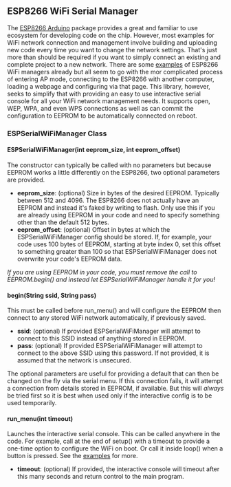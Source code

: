 ## ESP8266 WiFi Serial Manager

The [ESP8266 Arduino](https://github.com/esp8266/Arduino) package provides a great and familiar to use ecosystem for developing code on the chip. However, most examples for WiFi network connection and management involve building and uploading new code every time you want to change the network settings. That's just more than should be required if you want to simply connect an existing and complete project to a new network. There are some [examples](https://github.com/tzapu/WiFiManager) of ESP8266 WiFi managers already but all seem to go with the mor complicated process of entering AP mode, connecting to the ESP8266 with another computer, loading a webpage and configuring via that page. This library, however, seeks to simplify that with providing an easy to use interactive serial console for all your WiFi network management needs. It supports open, WEP, WPA, and even WPS connections as well as can commit the configuration to EEPROM to be automatically connected on reboot.

### ESPSerialWiFiManager Class

#### ESPSerialWiFiManager(int eeprom_size, int eeprom_offset)

The constructor can typically be called with no parameters but because EEPROM works a little differently on the ESP8266, two optional parameters are provided.

- **eeprom_size**: (optional) Size in bytes of the desired EEPROM. Typically between 512 and 4096. The ESP8266 does not actually have an EEPROM and instead it's faked by writing to flash. Only use this if you are already using EEPROM in your code and need to specify something other than the default 512 bytes.
- **eeprom_offset**: (optional) Offset in bytes at which the ESPSerialWiFiManager config should be stored. If, for example, your code uses 100 bytes of EEPROM, starting at byte index 0, set this offset to something greater than 100 so that ESPSerialWiFiManager does not overwrite your code's EEPROM data.

*If you are using EEPROM in your code, you must remove the call to EEPROM.begin() and instead let ESPSerialWiFiManager handle it for you!*

#### begin(String ssid, String pass)

This must be called before run_menu() and will configure the EEPROM then connect to any stored WiFi network automatically, if previously saved.

- **ssid**: (optional) If provided ESPSerialWiFiManager will attempt to connect to this SSID instead of anything stored in EEPROM. 
- **pass**: (optional) If provided ESPSerialWiFiManager will attempt to connect to the above SSID using this password. If not provided, it is assumed that the network is unsecured. 

The optional parameters are useful for providing a default that can then be changed on the fly via the serial menu. If this connection fails, it will attempt a connection from details stored in EEPROM, if available. But this will *always* be tried first so it is best when used only if the interactive config is to be used temporarily. 

#### run_menu(int timeout)

Launches the interactive serial console. This can be called anywhere in the code. For example, call at the end of setup() with a timeout to provide a one-time option to configure the WiFi on boot. Or call it inside loop() when a button is pressed. See the [examples](https://github.com/ManiacalLabs/ESPSerialWiFiManager/tree/master/examples) for more.

- **timeout**: (optional) If provided, the interactive console will timeout after this many seconds and return control to the main program.
